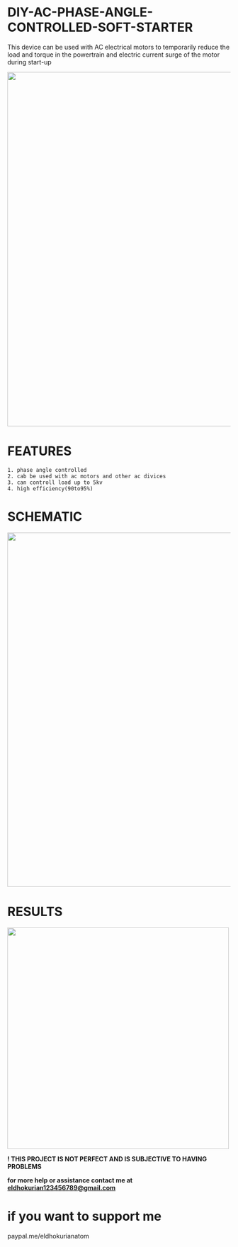 # DIY-AC-PHASE-ANGLE-CONTROLLED-SOFT-STARTER
This device can be used with AC electrical motors to temporarily reduce the load and torque in the powertrain and electric current surge of the motor during start-up

 <image src="images/IMG_20210416_085327.jpg" width="800"> 
 
  # FEATURES
 ```
1. phase angle controlled
2. cab be used with ac motors and other ac divices
3. can controll load up to 5kv
4. high efficiency(90to95%)
``` 

# SCHEMATIC
<image src="images/" width="800"> 


# RESULTS
<image src="images/" width="500"> 
 
  
  **! THIS PROJECT IS NOT PERFECT AND IS SUBJECTIVE TO HAVING PROBLEMS**
  
**for more help or assistance contact me at eldhokurian123456789@gmail.com**

# if you want to support me
paypal.me/eldhokurianatom
